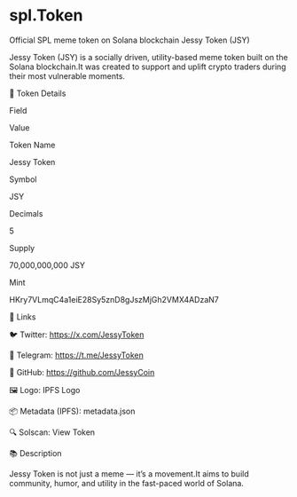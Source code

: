 # spl.Token
Official SPL meme token on Solana blockchain
Jessy Token (JSY)

Jessy Token (JSY) is a socially driven, utility-based meme token built on the Solana blockchain.It was created to support and uplift crypto traders during their most vulnerable moments.

📄 Token Details

Field

Value

Token Name

Jessy Token

Symbol

JSY

Decimals

5

Supply

70,000,000,000 JSY

Mint

HKry7VLmqC4a1eiE28Sy5znD8gJszMjGh2VMX4ADzaN7

🔗 Links

🐦 Twitter: https://x.com/JessyToken

💬 Telegram: https://t.me/JessyToken

🧬 GitHub: https://github.com/JessyCoin

🖼 Logo: IPFS Logo

📦 Metadata (IPFS): metadata.json

🔍 Solscan: View Token

📚 Description

Jessy Token is not just a meme — it’s a movement.It aims to build community, humor, and utility in the fast-paced world of Solana.





